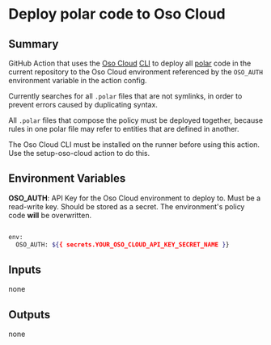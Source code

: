 # Deploy polar code to Oso Cloud

## Summary

GitHub Action that uses the [Oso Cloud](https://www.osohq.com/)
[CLI](https://www.osohq.com/docs/reference/client-apis/cli)
to deploy all [polar](https://www.osohq.com/docs/tutorials/quickstart)
code in the current repository to the Oso Cloud environment
referenced by the `OSO_AUTH` environment variable in the action config.

Currently searches for all `.polar` files that are not symlinks,
in order to prevent errors caused by duplicating syntax.

All `.polar` files that compose the policy must be deployed together,
because rules in one polar file may refer to entities that are
defined in another.

The Oso Cloud CLI must be installed on the runner before using this action.
Use the setup-oso-cloud action to do this.

## Environment Variables

__OSO_AUTH__:  API Key for the Oso Cloud environment to deploy to.
Must be a read-write key. Should be stored as a secret.
The environment's policy code __will__ be overwritten.

```bash

env:
  OSO_AUTH: ${{ secrets.YOUR_OSO_CLOUD_API_KEY_SECRET_NAME }}

```

## Inputs

none

## Outputs

none